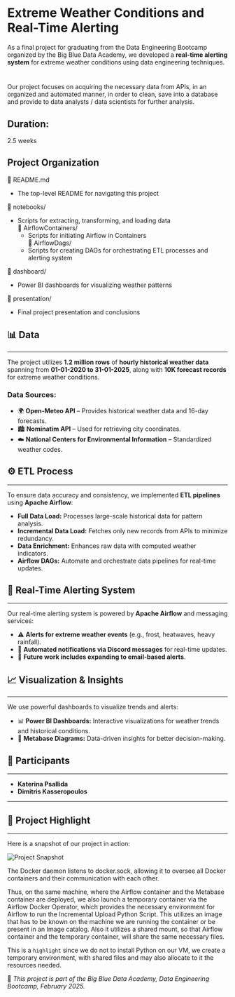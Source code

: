 # Extreme Weather Conditions and Real-Time Alerting

As a final project for graduating from the Data Engineering Bootcamp organized by the Big Blue Data Academy, we developed a **real-time 
alerting system** for extreme weather conditions using data engineering techniques. 
#
Our project focuses on acquiring the necessary data from APIs, in an organized and automated manner, in order to clean, save into a database and provide to data analysts / data scientists for further analysis.

## Duration:  
2.5 weeks   

## Project Organization  

📄 README.md  
  - The top-level README for navigating this project  

📂 notebooks/  
  - Scripts for extracting, transforming, and loading data  
  📂 AirflowContainers/  
    - Scripts for initiating Airflow in Containers  
  📂 AirflowDags/  
    - Scripts for creating DAGs for orchestrating ETL processes and alerting system  

📂 dashboard/  
  - Power BI dashboards for visualizing weather patterns  

📂 presentation/  
  - Final project presentation and conclusions  


## 📊 **Data**  
___
The project utilizes **1.2 million rows** of **hourly historical weather data** spanning from **01-01-2020 to 31-01-2025**, along with **10K forecast records** for extreme weather conditions.

### **Data Sources:**
- 🌍 **Open-Meteo API** – Provides historical weather data and 16-day forecasts.
- 🏙️ **Nominatim API** – Used for retrieving city coordinates.
- ☁️ **National Centers for Environmental Information** – Standardized weather codes.

## ⚙️ **ETL Process**  
___
To ensure data accuracy and consistency, we implemented **ETL pipelines** using **Apache Airflow**:

- **Full Data Load:** Processes large-scale historical data for pattern analysis.
- **Incremental Data Load:** Fetches only new records from APIs to minimize redundancy.
- **Data Enrichment:** Enhances raw data with computed weather indicators.
- **Airflow DAGs:** Automate and orchestrate data pipelines for real-time updates.

## 🚨 **Real-Time Alerting System**  
___
Our real-time alerting system is powered by **Apache Airflow** and messaging services:

- ⚠️ **Alerts for extreme weather events** (e.g., frost, heatwaves, heavy rainfall).
- 📩 **Automated notifications via Discord messages** for real-time updates.
- 📧 **Future work includes expanding to email-based alerts**.

## 📈 **Visualization & Insights**  
___
We use powerful dashboards to visualize trends and alerts:

- 📊 **Power BI Dashboards:** Interactive visualizations for weather trends and historical conditions.
- 📡 **Metabase Diagrams:** Data-driven insights for better decision-making.


## 👥 **Participants**  
___
- **Katerina Psallida**  
- **Dimitris Kasseropoulos**  

---

## 🌟 Project Highlight  
___  
Here is a snapshot of our project in action:  

![Project Snapshot](C:\Users\kathe\Documents\$user\MINE\GitHubProjects\EngineeringProjectGitHub\presentation\Highlight.png)  

The Docker daemon listens to docker.sock, allowing it to oversee all Docker containers and their communication with each other.

Thus, on the same machine, where the Airflow container and the Metabase container are deployed,  we also launch a temporary container via the Airflow Docker Operator, which provides the necessary environment for Airflow to run the Incremental Upload Python Script. This utilizes an image that has to be known on the machine we are running the container or be present in an Image catalog. Also it utilizes a shared mount, so that Airflow container and the temporary container, will share the same necessary files.

This is a `highlight` since we do not to install Python on our VM, we create a temporary environment, with shared files and may also allocate to it the resources needed.


🚀 *This project is part of the Big Blue Data Academy, Data Engineering Bootcamp, February 2025.*




